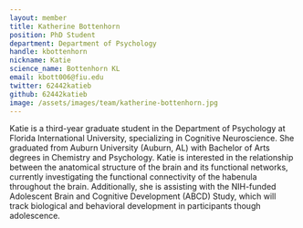```yaml
---
layout: member
title: Katherine Bottenhorn
position: PhD Student
department: Department of Psychology
handle: kbottenhorn
nickname: Katie
science_name: Bottenhorn KL
email: kbott006@fiu.edu
twitter: 62442katieb
github: 62442katieb
image: /assets/images/team/katherine-bottenhorn.jpg
---
```


Katie is a third-year graduate student in the Department of Psychology at Florida International University, specializing in Cognitive Neuroscience. She graduated from Auburn University (Auburn, AL) with Bachelor of Arts degrees in Chemistry and Psychology. Katie is interested in the relationship between the anatomical structure of the brain and its functional networks, currently investigating the functional connectivity of the habenula throughout the brain. Additionally, she is assisting with the NIH-funded Adolescent Brain and Cognitive Development (ABCD) Study, which will track biological and behavioral development in participants though adolescence.
